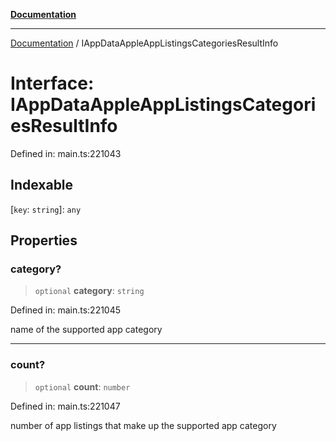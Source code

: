[**Documentation**](../README.md)

***

[Documentation](../README.md) / IAppDataAppleAppListingsCategoriesResultInfo

# Interface: IAppDataAppleAppListingsCategoriesResultInfo

Defined in: main.ts:221043

## Indexable

\[`key`: `string`\]: `any`

## Properties

### category?

> `optional` **category**: `string`

Defined in: main.ts:221045

name of the supported app category

***

### count?

> `optional` **count**: `number`

Defined in: main.ts:221047

number of app listings that make up the supported app category
